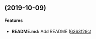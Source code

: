 <a name=""></a>
##  (2019-10-09)


#### Features

* **README.md:**  Add README ([6363f29c](6363f29c))
